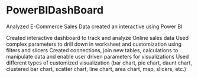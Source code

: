 # PowerBIDashBoard
Analyzed E-Commerce Sales Data created an interactive using Power BI

Created interactive dashboard to track and analyze Online sales data
Used complex parameters to drill down in worksheet and customization using filters and slicers
Created connections, join new tables, calculations to manipulate data and enable user driven parameters for visualizations
Used different types of customized visualization (bar chart, pie chart, daunt chart, clustered bar chart, scatter chart, line chart, area chart, map, slicers, etc.) 

